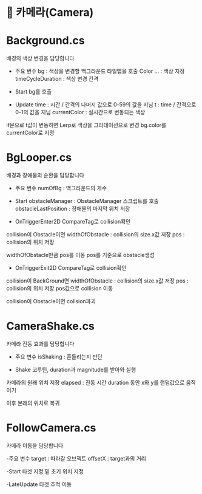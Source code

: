 # 📌 카메라(Camera)

# Background.cs

배경의 색상 변경을 담당합니다

- 주요 변수
bg : 색상을 변경할 백그라운드 타일맵을 호출
Color ... : 색상 지정
timeCycleDuration : 색상 변경 간격

- Start
bg를 호출

- Update
time : 시간 / 간격의 나머지 값으로 0-59의 값을 지님
t : time / 간격으로 0-1의 값을 지님
currentColor : 실시간으로 변동되는 색상

if문으로 t값이 변동하면 Lerp로 색상을 그라데이션으로 변경
bg.color를 currentColor로 지정



# BgLooper.cs

배경과 장애물의 순환을 담당합니다

- 주요 변수
numOfBg : 백그라운드의 개수

- Start
obstacleManager : ObstacleManager 스크립트를 호출
obstacleLastPosition : 장애물의 마지막 위치 저장


- OnTriggerEnter2D
CompareTag로 collision확인

collision이 Obstacle이면
widthOfObstacle : collision의 size.x값 저장
pos : collision의 위치 저장

widthOfObstacle만큼 pos를 이동
pos를 기준으로 obstacle생성


- OnTriggerExit2D
CompareTag로 collision확인

collision이 BackGround면
widthOfObstacle : collision의 size.x값 저장
pos : collision의 위치 저장
pos값으로 collision 이동

collision이 Obstacle이면
collsion파괴



# CameraShake.cs

카메라 진동 효과를 담당합니다

- 주요 변수
isShaking : 흔들리는지 판단

- Shake
코루틴, duration과 magnitude를 받아와 실행

카메라의 원래 위치 저장
elapsed : 진동 시간
duration 동안 x와 y를 랜덤값으로 움직이기

이후 본래의 위치로 복귀



# FollowCamera.cs

카메라 이동을 담당합니다

-주요 변수
target : 따라갈 오브젝트
offsetX : target과의 거리

-Start
타겟 지정 밑 초기 위치 지정

-LateUpdate
타겟 추적 이동